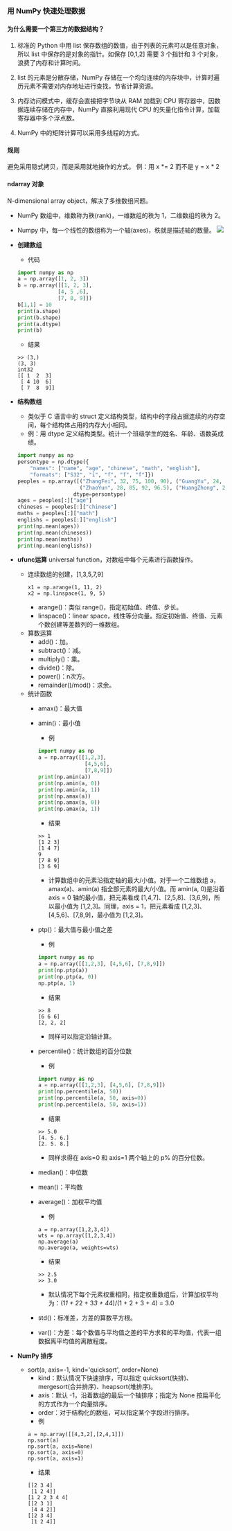 ### 用 NumPy 快速处理数据
#### 为什么需要一个第三方的数据结构？
1. 标准的 Python 中用 list 保存数组的数值，由于列表的元素可以是任意对象，所以 list 中保存的是对象的指针。如保存 [0,1,2] 需要 3 个指针和 3 个对象，浪费了内存和计算时间。

2. list 的元素是分散存储，NumPy 存储在一个均匀连续的内存块中，计算时遍历元素不需要对内存地址进行查找，节省计算资源。

3. 内存访问模式中，缓存会直接把字节块从 RAM 加载到 CPU 寄存器中，因数据连续存储在内存中，NumPy 直接利用现代 CPU 的矢量化指令计算，加载寄存器中多个浮点数。

4. NumPy 中的矩阵计算可以采用多线程的方式。

#### 规则
避免采用隐式拷贝，而是采用就地操作的方式。
例：用 x \*= 2 而不是 y = x * 2

#### ndarray 对象
N-dimensional array object，解决了多维数组问题。
* NumPy 数组中，维数称为秩(rank)，一维数组的秩为 1，二维数组的秩为 2。
* Numpy 中，每一个线性的数组称为一个轴(axes)，秩就是描述轴的数量。
![](https://github.com/YubinLiu/GeekTime_DataAnalysis/blob/master/img/axes_img.png)

* **创建数组**
  * 代码
  ```Python
  import numpy as np
  a = np.array([1, 2, 3])
  b = np.array([[1, 2, 3],
               [4, 5 ,6],
               [7, 8, 9]])
  b[1,1] = 10
  print(a.shape)
  print(b.shape)
  print(a.dtype)
  print(b)
  ```
  * 结果
  ```
  >> (3,)
  (3, 3)
  int32
  [[ 1  2  3]
   [ 4 10  6]
   [ 7  8  9]]
  ```
* **结构数组**
  * 类似于 C 语言中的 struct 定义结构类型，结构中的字段占据连续的内存空间，每个结构体占用的内存大小相同。
  * 例：用 dtype 定义结构类型。统计一个班级学生的姓名、年龄、语数英成绩。
  ```Python
  import numpy as np
  persontype = np.dtype({
      "names": ["name", "age", "chinese", "math", "english"],
      "formats": ["S32", "i", "f", "f", "f"]})
  peoples = np.array([("ZhangFei", 32, 75, 100, 90), ("GuangYu", 24, 85, 96, 88.5),
                      ("ZhaoYun", 28, 85, 92, 96.5), ("HuangZhong", 29, 65, 85, 100)],
                    dtype=persontype)
  ages = peoples[:]["age"]
  chineses = peoples[:]["chinese"]
  maths = peoples[:]["math"]
  englishs = peoples[:]["english"]
  print(np.mean(ages))
  print(np.mean(chineses))
  print(np.mean(maths))
  print(np.mean(englishs))
  ```
* **ufunc运算**
universal function，对数组中每个元素进行函数操作。
  * 连续数组的创建，[1,3,5,7,9]
    ```
    x1 = np.arange(1, 11, 2)
    x2 = np.linspace(1, 9, 5)
    ```
    * arange()：类似 range()，指定初始值、终值、步长。
    * linspace()：linear space，线性等分向量。指定初始值、终值、元素个数创建等差数列的一维数组。
  * 算数运算
    * add()：加。
    * subtract()：减。
    * multiply()：乘。
    * divide()：除。
    * power()：n次方。
    * remainder()/mod()：求余。
  * 统计函数
    * amax()：最大值
    * amin()：最小值
      * 例
      ```Python
      import numpy as np
      a = np.array([[1,2,3],
                     [4,5,6],
                     [7,8,9]])
      print(np.amin(a))
      print(np.amin(a, 0))
      print(np.amin(a, 1))
      print(np.amax(a))
      print(np.amax(a, 0))
      print(np.amax(a, 1))
      ```
      * 结果
      ```
      >> 1
      [1 2 3]
      [1 4 7]
      9
      [7 8 9]
      [3 6 9]
      ```
      * 计算数组中的元素沿指定轴的最大/小值。对于一个二维数组 a，amax(a)、amin(a) 指全部元素的最大/小值。而 amin(a, 0)是沿着 axis = 0 轴的最小值，把元素看成 [1,4,7]、[2,5,8]、[3,6,9]，所以最小值为 [1,2,3]。同理，axis = 1，把元素看成 [1,2,3]、[4,5,6]、[7,8,9]，最小值为 [1,2,3]。

    * ptp()：最大值与最小值之差
      * 例
      ```Python
      import numpy as np      
      a = np.array([[1,2,3], [4,5,6], [7,8,9]])
      print(np.ptp(a))
      print(np.ptp(a, 0))
      np.ptp(a, 1)
      ```
      * 结果
      ```
      >> 8
      [6 6 6]
      [2, 2, 2]
      ```
      * 同样可以指定沿轴计算。
    * percentile()：统计数组的百分位数
      * 例
      ```Python
      import numpy as np
      a = np.array([[1,2,3], [4,5,6], [7,8,9]])
      print(np.percentile(a, 50))
      print(np.percentile(a, 50, axis=0))
      print(np.percentile(a, 50, axis=1))
      ```

      * 结果
      ```
      >> 5.0
      [4. 5. 6.]
      [2. 5. 8.]
      ```
      * 同样求得在 axis=0 和 axis=1 两个轴上的 p% 的百分位数。
    * median()：中位数
    * mean()：平均数
    * average()：加权平均值
      * 例
      ```
      a = np.array([1,2,3,4])
      wts = np.array([1,2,3,4])
      np.average(a)
      np.average(a, weights=wts)
      ```
      * 结果
      ```
      >> 2.5
      >> 3.0
      ```
      * 默认情况下每个元素权重相同，指定权重数组后，计算加权平均为：(1*1 + 2*2 + 3*3 + 4*4)/(1 + 2 + 3 + 4) = 3.0
    * std()：标准差，方差的算数平方根。
    * var()：方差：每个数值与平均值之差的平方求和的平均值，代表一组数据离平均值的离散程度。
* **NumPy 排序**
  * sort(a, axis=-1, kind='quicksort', order=None)
    * kind：默认情况下快速排序，可以指定 quicksort(快排)、mergesort(合并排序)、heapsort(堆排序)。
    * axis：默认 -1，沿着数组的最后一个轴排序；指定为 None 按扁平化的方式作为一个向量排序。
    * order：对于结构化的数组，可以指定某个字段进行排序。
    * 例
    ```
    a = np.array([[4,3,2],[2,4,1]])
    np.sort(a)
    np.sort(a, axis=None)
    np.sort(a, axis=0)
    np.sort(a, axis=1)
    ```
    * 结果
    ```
    [[2 3 4]
     [1 2 4]]
    [1 2 2 3 4 4]
    [[2 3 1]
     [4 4 2]]
    [[2 3 4]
     [1 2 4]]
    ```
